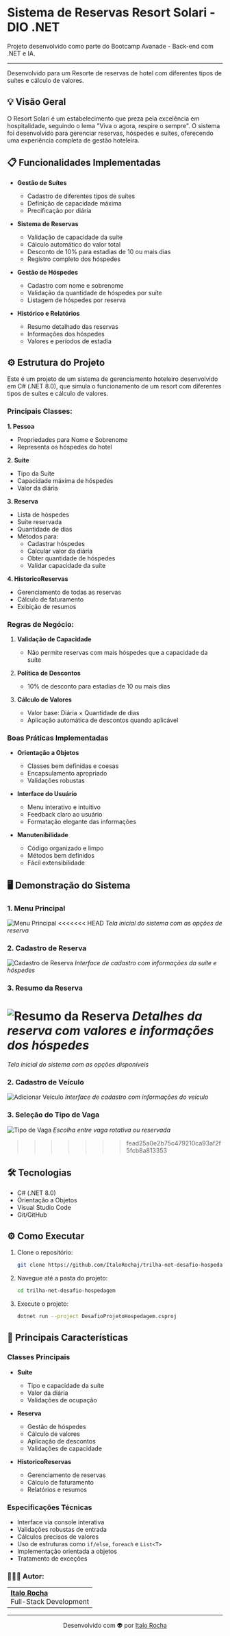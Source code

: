 # Sistema de Reservas Resort Solari - DIO .NET

Projeto desenvolvido como parte do Bootcamp Avanade - Back-end com .NET e IA.

---
Desenvolvido para um Resorte de reservas de hotel com diferentes tipos de suítes e cálculo de valores.

## 💡 Visão Geral

O Resort Solari é um estabelecimento que preza pela excelência em hospitalidade, seguindo o lema "Viva o agora, respire o sempre". O sistema foi desenvolvido para gerenciar reservas, hóspedes e suítes, oferecendo uma experiência completa de gestão hoteleira.

## 📋 Funcionalidades Implementadas

- **Gestão de Suítes**
  - Cadastro de diferentes tipos de suítes
  - Definição de capacidade máxima
  - Precificação por diária

- **Sistema de Reservas**
  - Validação de capacidade da suíte
  - Cálculo automático do valor total
  - Desconto de 10% para estadias de 10 ou mais dias
  - Registro completo dos hóspedes

- **Gestão de Hóspedes**
  - Cadastro com nome e sobrenome
  - Validação da quantidade de hóspedes por suíte
  - Listagem de hóspedes por reserva

- **Histórico e Relatórios**
  - Resumo detalhado das reservas
  - Informações dos hóspedes
  - Valores e períodos de estadia
  
## ⚙️ Estrutura do Projeto
Este é um projeto de um sistema de gerenciamento hoteleiro desenvolvido em C# (.NET 8.0), que simula o funcionamento de um resort com diferentes tipos de suítes e cálculo de valores.

### Principais Classes:

**1. Pessoa**
- Propriedades para Nome e Sobrenome
- Representa os hóspedes do hotel

**2. Suite**
- Tipo da Suíte
- Capacidade máxima de hóspedes
- Valor da diária

**3. Reserva**
- Lista de hóspedes
- Suíte reservada
- Quantidade de dias
- Métodos para:
  - Cadastrar hóspedes
  - Calcular valor da diária
  - Obter quantidade de hóspedes
  - Validar capacidade da suíte

**4. HistoricoReservas**
- Gerenciamento de todas as reservas
- Cálculo de faturamento
- Exibição de resumos

### Regras de Negócio:

1. **Validação de Capacidade**
   - Não permite reservas com mais hóspedes que a capacidade da suíte

2. **Política de Descontos**
   - 10% de desconto para estadias de 10 ou mais dias

3. **Cálculo de Valores**
   - Valor base: Diária × Quantidade de dias
   - Aplicação automática de descontos quando aplicável
### Boas Práticas Implementadas

- **Orientação a Objetos**
  - Classes bem definidas e coesas
  - Encapsulamento apropriado
  - Validações robustas

- **Interface do Usuário**
  - Menu interativo e intuitivo
  - Feedback claro ao usuário
  - Formatação elegante das informações

- **Manutenibilidade**
  - Código organizado e limpo
  - Métodos bem definidos
  - Fácil extensibilidade

## 🖥️ Demonstração do Sistema

### 1. Menu Principal
![Menu Principal](https://github.com/ItaloRochaj/trilha-net-desafio-hospedagem/blob/v1.1/Images/Assets/resorte1.png)
<<<<<<< HEAD
*Tela inicial do sistema com as opções de reserva*

### 2. Cadastro de Reserva
![Cadastro de Reserva](https://github.com/ItaloRochaj/trilha-net-desafio-hospedagem/blob/v1.1/Images/Assets/resorte2.png)
*Interface de cadastro com informações da suíte e hóspedes*

### 3. Resumo da Reserva
![Resumo da Reserva](https://github.com/ItaloRochaj/trilha-net-desafio-hospedagem/blob/v1.1/Images/Assets/resorte3.png)
*Detalhes da reserva com valores e informações dos hóspedes*
=======
*Tela inicial do sistema com as opções disponíveis*

### 2. Cadastro de Veículo
![Adicionar Veículo](https://github.com/ItaloRochaj/trilha-net-desafio-hospedagem/blob/v1.1/Images/Assets/resorte2.png)
*Interface de cadastro com informações do veículo*

### 3. Seleção do Tipo de Vaga
![Tipo de Vaga](https://github.com/ItaloRochaj/trilha-net-desafio-hospedagem/blob/v1.1/Images/Assets/resorte3.png)
*Escolha entre vaga rotativa ou reservada*
>>>>>>> fead25a0e2b75c479210ca93af2f5fcb8a813353

## 🛠️ Tecnologias

- C# (.NET 8.0)
- Orientação a Objetos
- Visual Studio Code
- Git/GitHub
  
## ⚙️ Como Executar

1. Clone o repositório:
   ```bash
   git clone https://github.com/ItaloRochaj/trilha-net-desafio-hospedagem.git
   ```

2. Navegue até a pasta do projeto:
   ```bash
   cd trilha-net-desafio-hospedagem
   ```

3. Execute o projeto:
   ```bash
   dotnet run --project DesafioProjetoHospedagem.csproj
   ```


## 🎯 Principais Características

### Classes Principais

- **Suite**
  - Tipo e capacidade da suíte
  - Valor da diária
  - Validações de ocupação

- **Reserva**
  - Gestão de hóspedes
  - Cálculo de valores
  - Aplicação de descontos
  - Validações de capacidade

- **HistoricoReservas**
  - Gerenciamento de reservas
  - Cálculo de faturamento
  - Relatórios e resumos

### Especificações Técnicas

- Interface via console interativa
- Validações robustas de entrada
- Cálculos precisos de valores
- Uso de estruturas como `if/else`, `foreach` e `List<T>`
- Implementação orientada a objetos
- Tratamento de exceções

### 👨🏻‍💻 Autor:
<table style="border=0">
  <tr>
    <td align="left">
      <a href="https://github.com/ItaloRochaj">
        <span><b>Italo Rocha</b></span>
      </a>
      <br>
      <span>Full-Stack Development</span>
    </td>
  </tr>
</table>

---
<div align="center">Desenvolvido com 👽 por <a href="https://github.com/ItaloRochaj">Italo Rocha</a></div>
